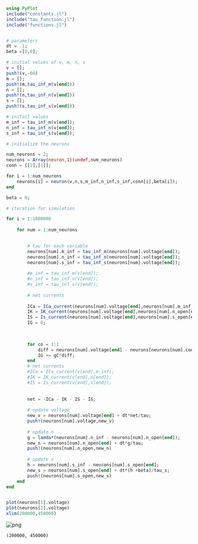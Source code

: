 ```julia
using PyPlot
include("constants.jl")
include("tau_function.jl")
include("functions.jl")
```


```julia

```


```julia
# parameters
dt = .1;
beta =[0,0];

# initial values of v, m, n, s
v = [];
push!(v,-60)
m = [];
push!(m,tau_inf_m(v[end]))
n = [];
push!(n,tau_inf_n(v[end]))
s = [];
push!(s,tau_inf_s(v[end]))

# initail values
m_inf = tau_inf_m(v[end]);
n_inf = tau_inf_n(v[end]);
s_inf = tau_inf_s(v[end]);
```


```julia
# initialize the neurons

num_neurons = 2;
neurons = Array{neuron,1}(undef,num_neurons)
conn = [[2],[1]];

for i = 1:num_neurons
    neurons[i] = neuron(v,n,s,m_inf,n_inf,s_inf,conn[i],beta[i]);
end
```


```julia
beta = 0;
```


```julia
# iteration for simulation

for i = 1:1000000
    
    for num = 1:num_neurons
        

        # tau for each variable
        neurons[num].m_inf = tau_inf_m(neurons[num].voltage[end]);
        neurons[num].n_inf = tau_inf_n(neurons[num].voltage[end]);
        neurons[num].s_inf = tau_inf_s(neurons[num].voltage[end]);
    
        #m_inf = tau_inf_m(v[end]);
        #n_inf = tau_inf_n(v[end]);
        #s_inf = tau_inf_s(v[end]);
    
        # net currents
        
        ICa = ICa_current(neurons[num].voltage[end],neurons[num].m_inf);
        IK = IK_current(neurons[num].voltage[end],neurons[num].n_open[end]);
        IS = Is_current(neurons[num].voltage[end],neurons[num].s_open[end]);
        IG = 0;
        

        
        for co = 1:1
            diff = neurons[num].voltage[end] - neurons[neurons[num].connection[]].voltage[end];
            IG += gC*diff;
        end
        # net currents
        #ICa = ICa_current(v[end],m_inf);
        #IK = IK_current(v[end],n[end]);
        #IS = Is_current(v[end],s[end]);
        
        
        net = -ICa - IK - IS - IG;
    
        # update voltage
        new_v = neurons[num].voltage[end] + dt*net/tau;
        push!(neurons[num].voltage,new_v)
    
        # update n
        g = lamda*(neurons[num].n_inf - neurons[num].n_open[end]); 
        new_n = neurons[num].n_open[end] + dt*g/tau;
        push!(neurons[num].n_open,new_n)
    
        # update s
        h = neurons[num].s_inf - neurons[num].s_open[end];
        new_s = neurons[num].s_open[end] + dt*(h +beta)/tau_s;
        push!(neurons[num].s_open,new_s)
    end
end
```


```julia

```


```julia
plot(neurons[1].voltage)
plot(neurons[2].voltage)
xlim(200000,450000)

```


    
![png](output_7_0.png)
    





    (200000, 450000)




```julia

```


```julia

```


```julia

```


```julia

```


```julia

```


```julia

```


```julia

```


```julia

```


```julia

```


```julia

```


```julia

```


```julia

```


```julia

```


```julia

```


```julia

```


```julia

```


```julia

```


```julia

```


```julia

```


```julia

```


```julia

```


```julia

```


```julia

```


```julia

```


```julia

```


```julia

```


```julia

```


```julia

```


```julia

```


```julia

```


```julia

```


```julia

```
